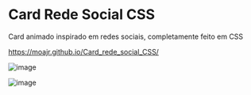 # Card Rede Social CSS

 Card animado inspirado em redes sociais, completamente feito em CSS

https://moajr.github.io/Card_rede_social_CSS/

![image](https://user-images.githubusercontent.com/99083242/173246301-b3f5ce41-1424-461d-a1cb-f500eec61caa.png)<br />

![image](https://user-images.githubusercontent.com/99083242/173246308-d98b0cbd-c1e0-4e39-8176-7775f03bc316.png)
